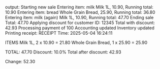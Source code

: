 output:
Starting new sale
Entering item: milk
Milk 1L, 10.90, Running total: 10.90
Entering item: bread
Whole Grain Bread, 25.90, Running total: 36.80
Entering item: milk (again)
Milk 1L, 10.90, Running total: 47.70
Ending sale
Total: 47.70
Applying discount for customer ID: 12345
Total with discount: 42.93
Processing payment of 100
Accounting updated
Inventory updated
Printing receipt:
RECEIPT
Time: 2025-05-04 16:24:11

ITEMS
Milk 1L, 2 x 10.90 = 21.80
Whole Grain Bread, 1 x 25.90 = 25.90

TOTAL: 47.70
Discount: 10.0%
Total after discount: 42.93

Change: 52.30
